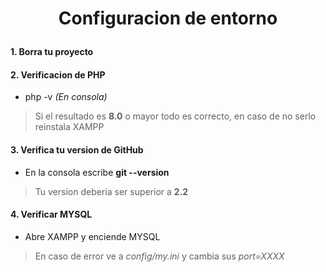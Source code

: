 # <p align="center" color> Configuracion de entorno</p>
#### 1. Borra tu proyecto
#### 2. Verificacion de PHP 
- php -v *(En consola)*
> Si el resultado es **8.0** o mayor todo es correcto, en caso de no serlo reinstala XAMPP
#### 3. Verifica tu version de GitHub
- En la consola escribe **git --version** 
> Tu version deberia ser superior a **2.2**
#### 4. Verificar MYSQL
- Abre XAMPP y enciende MYSQL 
> En caso de error ve a *config/my.ini* y cambia sus *port=XXXX*